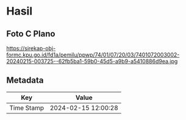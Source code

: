 # Hasil

## Foto C Plano

https://sirekap-obj-formc.kpu.go.id/fd1a/pemilu/ppwp/74/01/07/20/03/7401072003002-20240215-003725--62fb5ba1-59b0-45d5-a9b9-a5410886d9ea.jpg


## Metadata

| Key        | Value               |
| ---------- | ------------------- |
| Time Stamp | 2024-02-15 12:00:28 |



